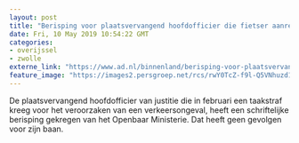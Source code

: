 ```yaml
---
layout: post
title: "Berisping voor plaatsvervangend hoofdofficier die fietser aanreed"
date: Fri, 10 May 2019 10:54:22 GMT
categories: 
- overijssel 
- zwolle 
externe_link: "https://www.ad.nl/binnenland/berisping-voor-plaatsvervangend-hoofdofficier-die-fietser-aanreed~a54e57646/"
feature_image: "https://images2.persgroep.net/rcs/rwY0TcZ-f9l-Q5VNhuzd1xcK33c/diocontent/146608411/_fitwidth/400/?appId=21791a8992982cd8da851550a453bd7f&quality=0.7"
---
```


De plaatsvervangend hoofdofficier van justitie die in februari een taakstraf kreeg voor het veroorzaken van een verkeersongeval, heeft een schriftelijke berisping gekregen van het Openbaar Ministerie. Dat heeft geen gevolgen voor zijn baan.
